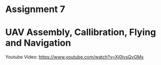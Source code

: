 # Assignment 7

# UAV Assembly, Callibration, Flying and Navigation


Youtube Video: https://www.youtube.com/watch?v=Xj0lvsQvGMs
